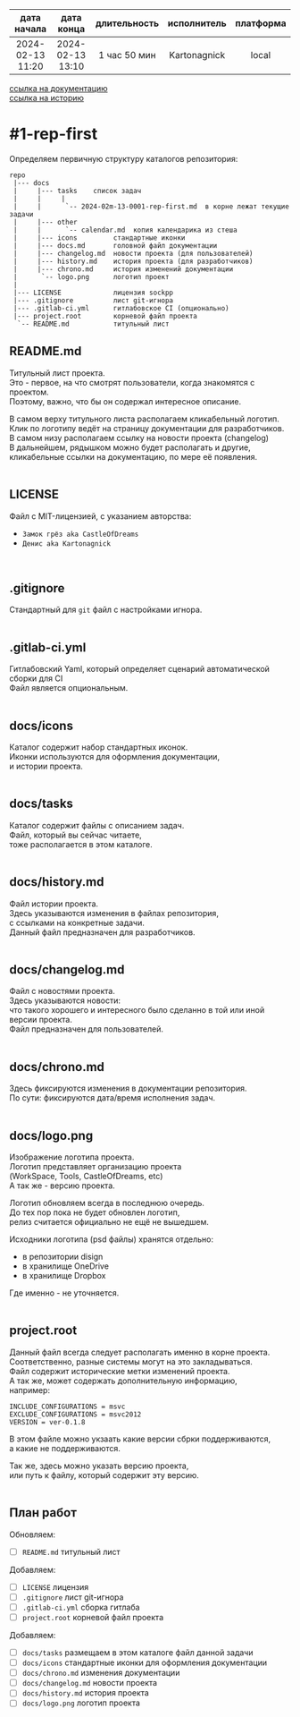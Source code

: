 |   дата начала    |    дата конца    | длительность | исполнитель  | платформа |
|:----------------:|:----------------:|:------------:|:------------:|:---------:|
| 2024-02-13 11:20 | 2024-02-13 13:10 | 1 час 50 мин | Kartonagnick |   local   |

[ссылка на документацию](../docs.md)  
[ссылка на историю](../history.md#-v001-rep)  

#1-rep-first
============
Определяем первичную структуру каталогов репозитория:  

```
repo
 |--- docs
 |     |--- tasks    список задач
 |     |     |
 |     |      `-- 2024-02m-13-0001-rep-first.md  в корне лежат текущие задачи
 |     |--- other
 |     |      `-- calendar.md  копия календарика из стеша
 |     |--- icons         стандартные иконки
 |     |--- docs.md       головной файл документации
 |     |--- changelog.md  новости проекта (для пользователей)
 |     |--- history.md    история проекта (для разработчиков)
 |     |--- chrono.md     история изменений документации
 |      `-- logo.png      логотип проект
 |
 |--- LICENSE             лицензия sockpp
 |--- .gitignore          лист git-игнора
 |--- .gitlab-ci.yml      гитлабовское CI (опционально)
 |--- project.root        корневой файл проекта
  `-- README.md           титульный лист
```

README.md
---------
Титульный лист проекта.  
Это - первое, на что смотрят пользователи, когда знакомятся с проектом.  
Поэтому, важно, что бы он содержал интересное описание.  

В самом верху титульного листа располагаем кликабельный логотип.  
Клик по логотипу ведёт на страницу документации для разработчиков.  
В самом низу располагаем ссылку на новости проекта (changelog)  
В дальнейшем, рядышком можно будет располагать и другие,  
кликабельные ссылки на документацию, по мере её появления.  
<br/>


LICENSE
-------
Файл с MIT-лицензией, с указанием авторства:  
  - `Замок грёз aka CastleOfDreams`  
  - `Денис aka Kartonagnick`  
<br/>

 
.gitignore
----------
Стандартный для `git` файл с настройками игнора.  
<br/>

.gitlab-ci.yml
--------------
Гитлабовский Yaml, который определяет сценарий автоматической сборки для CI  
Файл является опциональным.  
<br/>

docs/icons
----------
Каталог содержит набор стандартных иконок.  
Иконки используются для оформления документации,  
и истории проекта.  
<br/>


docs/tasks
----------
Каталог содержит файлы с описанием задач.  
Файл, который вы сейчас читаете,  
тоже располагается в этом каталоге.  
<br/>


docs/history.md
---------------
Файл истории проекта.  
Здесь указываются изменения в файлах репозитория,  
с ссылками на конкретные задачи.  
Данный файл предназначен для разработчиков.  
<br/>


docs/changelog.md
-----------------
Файл с новостями проекта.  
Здесь указываются новости:  
что такого хорошего и интересного было сделанно в той или иной версии проекта.  
Файл предназначен для пользователей.  
<br/>


docs/chrono.md
--------------
Здесь фиксируются изменения в документации репозитория.  
По сути: фиксируются дата/время исполнения задач.  
<br/>


docs/logo.png
-------------
Изображение логотипа проекта.  
Логотип представляет организацию проекта  
(WorkSpace, Tools, CastleOfDreams, etc)  
А так же - версию проекта.  

Логотип обновляем всегда в последнюю очередь.  
До тех пор пока не будет обновлен логотип,  
релиз считается официально не ещё не вышедшем.  

Исходники логотипа (psd файлы) хранятся отдельно:  
  - в репозитории disign  
  - в хранилище OneDrive  
  - в хранилище Dropbox  

Где именно - не уточняется.  
<br/>

project.root
------------
Данный файл всегда следует располагать именно в корне проекта.  
Соответственно, разные системы могут на это закладываться.  
Файл содержит исторические метки изменений проекта.  
А так же, может содержать дополнительную информацию,  
например:  

```
INCLUDE_CONFIGURATIONS = msvc
EXCLUDE_CONFIGURATIONS = msvc2012
VERSION = ver-0.1.8
```
В этом файле можно укзаать какие версии сбрки поддерживаются,  
а какие не поддерживаются.  

Так же, здесь можно указать версию проекта,  
или путь к файлу, который содержит эту версию.  
<br/>


План работ
----------

Обновляем:  
  - [ ] `README.md`           титульный лист  

Добавляем:  
  - [ ] `LICENSE`             лицензия  
  - [ ] `.gitignore`          лист git-игнора  
  - [ ] `.gitlab-ci.yml`      сборка гитлаба  
  - [ ] `project.root`        корневой файл проекта  

Добавляем:  
  - [ ] `docs/tasks`          размещаем в этом каталоге файл данной задачи  
  - [ ] `docs/icons`          стандартные иконки для оформления документации  
  - [ ] `docs/chrono.md`      изменения документации  
  - [ ] `docs/changelog.md`   новости проекта  
  - [ ] `docs/history.md`     история проекта  
  - [ ] `docs/logo.png`       логотип проекта  
